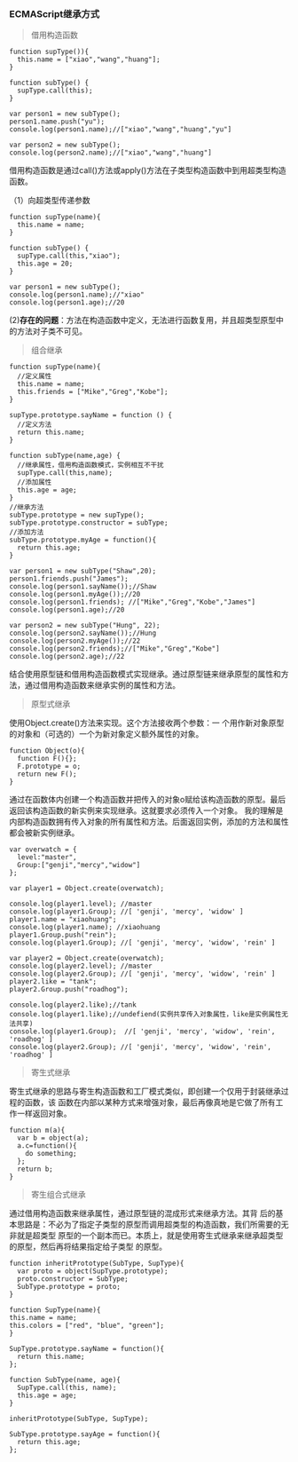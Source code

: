 ### ECMAScript继承方式

>借用构造函数
```
function supType()){
  this.name = ["xiao","wang","huang"];
}

function subType() {
  supType.call(this);
}

var person1 = new subType();
person1.name.push("yu");
console.log(person1.name);//["xiao","wang","huang","yu"]

var person2 = new subType();
console.log(person2.name);//["xiao","wang","huang"]
```
借用构造函数是通过call()方法或apply()方法在子类型构造函数中到用超类型构造函数。

（1）向超类型传递参数
```
function supType(name){
  this.name = name;
}

function subType() {
  supType.call(this,"xiao");
  this.age = 20;
}

var person1 = new subType();
console.log(person1.name);//"xiao"
console.log(person1.age);//20
```
(2)**存在的问题**：方法在构造函数中定义，无法进行函数复用，并且超类型原型中的方法对子类不可见。

>组合继承
```
function supType(name){
  //定义属性
  this.name = name;
  this.friends = ["Mike","Greg","Kobe"];
}

supType.prototype.sayName = function () {
  //定义方法
  return this.name;
}

function subType(name,age) {
  //继承属性，借用构造函数模式，实例相互不干扰
  supType.call(this,name);
  //添加属性
  this.age = age;
}
//继承方法
subType.prototype = new supType();
subType.prototype.constructor = subType;
//添加方法
subType.prototype.myAge = function(){
  return this.age;
}

var person1 = new subType("Shaw",20);
person1.friends.push("James");
console.log(person1.sayName());//Shaw
console.log(person1.myAge());//20
console.log(person1.friends); //["Mike","Greg","Kobe","James"]
console.log(person1.age);//20

var person2 = new subType("Hung", 22);
console.log(person2.sayName());//Hung
console.log(person2.myAge());//22
console.log(person2.friends);//["Mike","Greg","Kobe"]
console.log(person2.age);//22
```

结合使用原型链和借用构造函数模式实现继承。通过原型链来继承原型的属性和方法，通过借用构造函数来继承实例的属性和方法。

>原型式继承

使用Object.create()方法来实现。这个方法接收两个参数：一
个用作新对象原型的对象和（可选的）一个为新对象定义额外属性的对象。
```
function Object(o){
  function F(){};
  F.prototype = o;
  return new F();
}
```
通过在函数体内创建一个构造函数并把传入的对象o赋给该构造函数的原型。最后返回该构造函数的新实例来实现继承。这就要求必须传入一个对象。
我的理解是内部构造函数拥有传入对象的所有属性和方法。后面返回实例，添加的方法和属性都会被新实例继承。
```
var overwatch = {
  level:"master",
  Group:["genji","mercy","widow"]
};

var player1 = Object.create(overwatch);

console.log(player1.level); //master
console.log(player1.Group); //[ 'genji', 'mercy', 'widow' ]
player1.name = "xiaohuang";
console.log(player1.name); //xiaohuang
player1.Group.push("rein");
console.log(player1.Group); //[ 'genji', 'mercy', 'widow', 'rein' ]

var player2 = Object.create(overwatch);
console.log(player2.level); //master
console.log(player2.Group); //[ 'genji', 'mercy', 'widow', 'rein' ]
player2.like = "tank";
player2.Group.push("roadhog");

console.log(player2.like);//tank
console.log(player1.like);//undefiend(实例共享传入对象属性，like是实例属性无法共享)
console.log(player1.Group);  //[ 'genji', 'mercy', 'widow', 'rein', 'roadhog' ]
console.log(player2.Group); //[ 'genji', 'mercy', 'widow', 'rein', 'roadhog' ]
```

>寄生式继承

寄生式继承的思路与寄生构造函数和工厂模式类似，即创建一个仅用于封装继承过程的函数，该
函数在内部以某种方式来增强对象，最后再像真地是它做了所有工作一样返回对象。
```
function m(a){
  var b = object(a);
  a.c=function(){
    do something;
  };
  return b;
}
```
>寄生组合式继承

通过借用构造函数来继承属性，通过原型链的混成形式来继承方法。其背
后的基本思路是：不必为了指定子类型的原型而调用超类型的构造函数，我们所需要的无非就是超类型
原型的一个副本而已。本质上，就是使用寄生式继承来继承超类型的原型，然后再将结果指定给子类型
的原型。

```
function inheritPrototype(SubType, SupType){
  var proto = object(SupType.prototype);
  proto.constructor = SubType;
  SubType.prototype = proto;
}

function SupType(name){
this.name = name;
this.colors = ["red", "blue", "green"];
}

SupType.prototype.sayName = function(){
  return this.name;
};

function SubType(name, age){
  SupType.call(this, name);
  this.age = age;
}

inheritPrototype(SubType, SupType);

SubType.prototype.sayAge = function(){
  return this.age;
};
```
